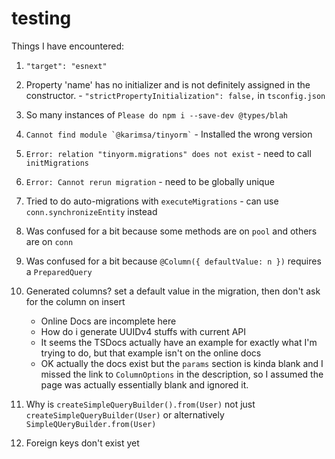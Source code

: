 # testing

Things I have encountered:

1. `"target": "esnext"`
2. Property 'name' has no initializer and is not definitely assigned in the
   constructor. - `"strictPropertyInitialization": false,` in `tsconfig.json`
3. So many instances of `Please do npm i --save-dev @types/blah`
4. `` Cannot find module `@karimsa/tinyorm` `` - Installed the wrong version
5. `Error: relation "tinyorm.migrations" does not exist` - need to call `initMigrations`
6. `Error: Cannot rerun migration` - need to be globally unique
7. Tried to do auto-migrations with `executeMigrations` - can use
   `conn.synchronizeEntity` instead
8. Was confused for a bit because some methods are on `pool` and others are on `conn`
9. Was confused for a bit because `@Column({ defaultValue: n })` requires a `PreparedQuery`
10. Generated columns? set a default value in the migration, then don't ask
    for the column on insert

    - Online Docs are incomplete here
    - How do i generate UUIDv4 stuffs with current API
    - It seems the TSDocs actually have an example for exactly
      what I'm trying to do, but that example isn't on the online docs
    - OK actually the docs exist but the `params` section is kinda blank
      and I missed the link to `ColumnOptions` in the description, so I
      assumed the page was actually essentially blank and ignored it.

11. Why is `createSimpleQueryBuilder().from(User)` not just
    `createSimpleQueryBuilder(User)` or alternatively `SimpleQUeryBuilder.from(User)`
12. Foreign keys don't exist yet
